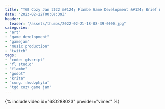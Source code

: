 ```yaml
---
title: "TGD Cozy Jan 2022 &#124; Flambe Game Development &#124; Brief music interlude"
date: "2022-02-22T00:08:39Z"
header:
  teaser: "/assets/thumbs/2022-02-21-18-08-39-0600.jpg"
categories:
- "art"
- "game development"
- "gamejam"
- "music production"
- "twitch"
tags:
- "code: gdscript"
- "fl studio"
- "flambe"
- "godot"
- "krita"
- "song: rhodophyta"
- "tgd cozy game jam"
---
```

{% include video id="680288023" provider="vimeo" %}
